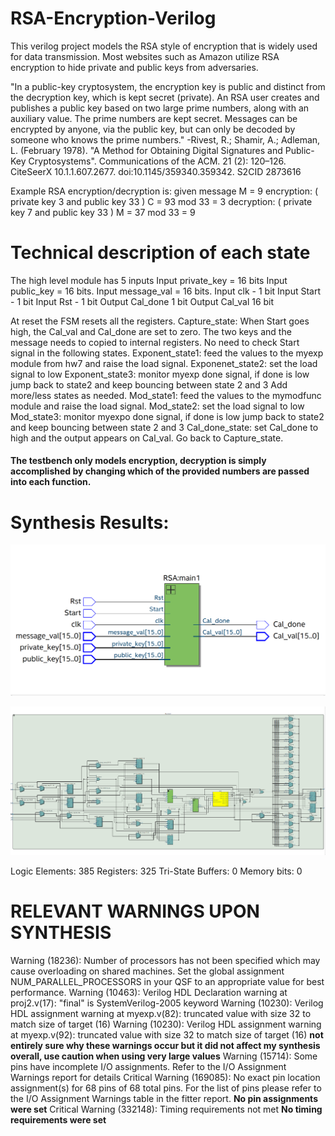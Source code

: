 # RSA-Encryption-Verilog

This verilog project models the RSA style of encryption that is widely used for data transmission. Most websites such as Amazon utilize RSA encryption to hide private and public keys from adversaries. 

"In a public-key cryptosystem, the encryption key is public and distinct from the decryption key, which is kept secret (private). An RSA user creates and publishes a public key based on two large prime numbers, along with an auxiliary value. The prime numbers are kept secret. Messages can be encrypted by anyone, via the public key, but can only be decoded by someone who knows the prime numbers." -Rivest, R.; Shamir, A.; Adleman, L. (February 1978). "A Method for Obtaining Digital Signatures and Public-Key Cryptosystems". Communications of the ACM. 21 (2): 120–126. CiteSeerX 10.1.1.607.2677. doi:10.1145/359340.359342. S2CID 2873616

Example RSA encryption/decryption is:
given message M = 9
encryption: ( private key 3 and public key 33 )
C = 93 mod 33 = 3
decryption: ( private key 7 and public key 33 ) M = 37 mod 33 = 9

# Technical description of each state

The high level module has 5 inputs 
Input private_key = 16 bits
Input public_key = 16 bits. 
Input message_val = 16 bits. 
Input clk - 1 bit
Input Start - 1  bit 
Input Rst - 1 bit 
Output Cal_done 1 bit 
Output Cal_val 16 bit
 
At reset the FSM resets all the registers.
Capture_state: When Start goes high, the Cal_val  and  Cal_done  are  set  to  zero.  The two keys and the message needs to copied to internal registers. No need to check Start signal in the following states.
Exponent_state1: feed the values to the myexp module from hw7 and raise the load signal. 
Exponenet_state2: set the load signal to low
Exponent_state3:	monitor myexp done signal, if done is low jump back to state2 and keep bouncing between state 2 and 3
Add more/less states as  needed.
Mod_state1: feed the values to the mymodfunc module and raise the load signal. 
Mod_state2: set the load signal to low
Mod_state3: monitor myexpo done signal, if done is low jump back to state2 and keep bouncing between state 2 and 3
Cal_done_state: set Cal_done to high and the output appears on Cal_val. Go back to Capture_state.

#### The testbench only models encryption, decryption is simply accomplished by changing which of the provided numbers are passed into each function.

# Synthesis Results:

![alt text](https://github.com/anmelus/RSA-Encryption-Verilog/blob/main/quartus1.png)

![alt_text](https://github.com/anmelus/RSA-Encryption-Verilog/blob/main/quartus2.png)

Logic Elements: 385
Registers: 325
Tri-State Buffers: 0
Memory bits: 0

# RELEVANT WARNINGS UPON SYNTHESIS
Warning (18236): Number of processors has not been specified which may cause overloading on shared machines.  Set the global assignment NUM_PARALLEL_PROCESSORS in your QSF to an appropriate value for best performance.
Warning (10463): Verilog HDL Declaration warning at proj2.v(17): "final" is SystemVerilog-2005 keyword
Warning (10230): Verilog HDL assignment warning at myexp.v(82): truncated value with size 32 to match size of target (16)
Warning (10230): Verilog HDL assignment warning at myexp.v(92): truncated value with size 32 to match size of target (16)  **not entirely sure why these warnings occur but it did not affect my synthesis overall, use caution when using very large values**
Warning (15714): Some pins have incomplete I/O assignments. Refer to the I/O Assignment Warnings report for details
Critical Warning (169085): No exact pin location assignment(s) for 68 pins of 68 total pins. For the list of pins please refer to the I/O Assignment Warnings table in the fitter report.             **No pin assignments were set**
Critical Warning (332148): Timing requirements not met     **No timing requirements were set**
